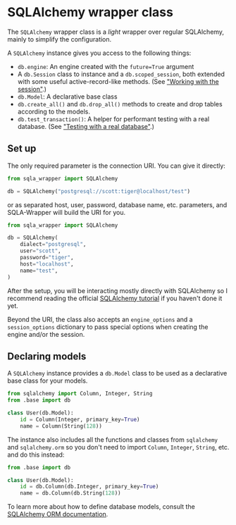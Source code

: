 # SQLAlchemy wrapper class

The `SQLAlchemy` wrapper class is a *light* wrapper over regular SQLAlchemy, mainly to simplify the configuration.

A `SQLAlchemy` instance gives you access to the following things:

- `db.engine`: An engine created with the `future=True` argument
- A `db.Session` class to instance and a `db.scoped_session`, both extended with some useful active-record-like methods. (See ["Working with the session"](working-with-the-session).)
- `db.Model`: A declarative base class
- `db.create_all()` and `db.drop_all()` methods to create and drop tables according to the models.
- `db.test_transaction()`: A helper for performant testing with a real database. (See ["Testing with a real database"](testing-with-a-real-database).)

## Set up

The only required parameter is the connection URI. You can give it directly:

```python
from sqla_wrapper import SQLAlchemy

db = SQLAlchemy("postgresql://scott:tiger@localhost/test")
```

or as separated host, user, password, database name, etc. parameters, and SQLA-Wrapper will build the URI for you.

```python
from sqla_wrapper import SQLAlchemy

db = SQLAlchemy(
    dialect="postgresql",
    user="scott",
    password="tiger",
    host="localhost",
    name="test",
)
```

 After the setup, you will be interacting mostly directly with SQLAlchemy so I recommend reading the official [SQLAlchemy tutorial](https://docs.sqlalchemy.org/en/14/tutorial/index.html) if you haven't done it yet.

Beyond the URI, the class also accepts an `engine_options` and a `session_options` dictionary to pass special options when creating the engine and/or the session.

## Declaring models

A `SQLAlchemy` instance provides a `db.Model` class to be used as a declarative base class for your models.

```python
from sqlalchemy import Column, Integer, String
from .base import db

class User(db.Model):
    id = Column(Integer, primary_key=True)
    name = Column(String(128))
```

The instance also includes all the functions and classes from `sqlalchemy` and `sqlalchemy.orm` so you don't need to import `Column`, `Integer`, `String`, etc. and do this instead:

```python
from .base import db

class User(db.Model):
    id = db.Column(db.Integer, primary_key=True)
    name = db.Column(db.String(128))
```

To learn more about how to define database models, consult the [SQLAlchemy ORM documentation](https://docs.sqlalchemy.org/en/14/orm/index.html).
